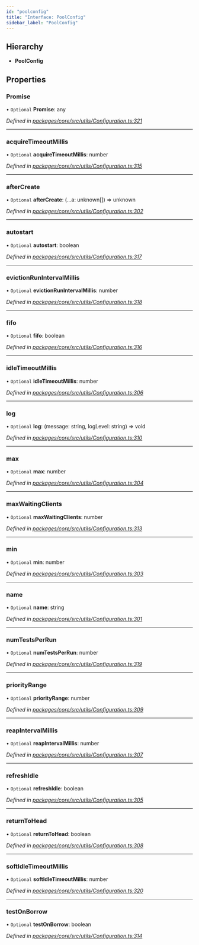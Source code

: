 ```yaml
---
id: "poolconfig"
title: "Interface: PoolConfig"
sidebar_label: "PoolConfig"
---
```


## Hierarchy

* **PoolConfig**

## Properties

### Promise

• `Optional` **Promise**: any

*Defined in [packages/core/src/utils/Configuration.ts:321](https://github.com/mikro-orm/mikro-orm/blob/c7aaca40d/packages/core/src/utils/Configuration.ts#L321)*

___

### acquireTimeoutMillis

• `Optional` **acquireTimeoutMillis**: number

*Defined in [packages/core/src/utils/Configuration.ts:315](https://github.com/mikro-orm/mikro-orm/blob/c7aaca40d/packages/core/src/utils/Configuration.ts#L315)*

___

### afterCreate

• `Optional` **afterCreate**: (...a: unknown[]) => unknown

*Defined in [packages/core/src/utils/Configuration.ts:302](https://github.com/mikro-orm/mikro-orm/blob/c7aaca40d/packages/core/src/utils/Configuration.ts#L302)*

___

### autostart

• `Optional` **autostart**: boolean

*Defined in [packages/core/src/utils/Configuration.ts:317](https://github.com/mikro-orm/mikro-orm/blob/c7aaca40d/packages/core/src/utils/Configuration.ts#L317)*

___

### evictionRunIntervalMillis

• `Optional` **evictionRunIntervalMillis**: number

*Defined in [packages/core/src/utils/Configuration.ts:318](https://github.com/mikro-orm/mikro-orm/blob/c7aaca40d/packages/core/src/utils/Configuration.ts#L318)*

___

### fifo

• `Optional` **fifo**: boolean

*Defined in [packages/core/src/utils/Configuration.ts:316](https://github.com/mikro-orm/mikro-orm/blob/c7aaca40d/packages/core/src/utils/Configuration.ts#L316)*

___

### idleTimeoutMillis

• `Optional` **idleTimeoutMillis**: number

*Defined in [packages/core/src/utils/Configuration.ts:306](https://github.com/mikro-orm/mikro-orm/blob/c7aaca40d/packages/core/src/utils/Configuration.ts#L306)*

___

### log

• `Optional` **log**: (message: string, logLevel: string) => void

*Defined in [packages/core/src/utils/Configuration.ts:310](https://github.com/mikro-orm/mikro-orm/blob/c7aaca40d/packages/core/src/utils/Configuration.ts#L310)*

___

### max

• `Optional` **max**: number

*Defined in [packages/core/src/utils/Configuration.ts:304](https://github.com/mikro-orm/mikro-orm/blob/c7aaca40d/packages/core/src/utils/Configuration.ts#L304)*

___

### maxWaitingClients

• `Optional` **maxWaitingClients**: number

*Defined in [packages/core/src/utils/Configuration.ts:313](https://github.com/mikro-orm/mikro-orm/blob/c7aaca40d/packages/core/src/utils/Configuration.ts#L313)*

___

### min

• `Optional` **min**: number

*Defined in [packages/core/src/utils/Configuration.ts:303](https://github.com/mikro-orm/mikro-orm/blob/c7aaca40d/packages/core/src/utils/Configuration.ts#L303)*

___

### name

• `Optional` **name**: string

*Defined in [packages/core/src/utils/Configuration.ts:301](https://github.com/mikro-orm/mikro-orm/blob/c7aaca40d/packages/core/src/utils/Configuration.ts#L301)*

___

### numTestsPerRun

• `Optional` **numTestsPerRun**: number

*Defined in [packages/core/src/utils/Configuration.ts:319](https://github.com/mikro-orm/mikro-orm/blob/c7aaca40d/packages/core/src/utils/Configuration.ts#L319)*

___

### priorityRange

• `Optional` **priorityRange**: number

*Defined in [packages/core/src/utils/Configuration.ts:309](https://github.com/mikro-orm/mikro-orm/blob/c7aaca40d/packages/core/src/utils/Configuration.ts#L309)*

___

### reapIntervalMillis

• `Optional` **reapIntervalMillis**: number

*Defined in [packages/core/src/utils/Configuration.ts:307](https://github.com/mikro-orm/mikro-orm/blob/c7aaca40d/packages/core/src/utils/Configuration.ts#L307)*

___

### refreshIdle

• `Optional` **refreshIdle**: boolean

*Defined in [packages/core/src/utils/Configuration.ts:305](https://github.com/mikro-orm/mikro-orm/blob/c7aaca40d/packages/core/src/utils/Configuration.ts#L305)*

___

### returnToHead

• `Optional` **returnToHead**: boolean

*Defined in [packages/core/src/utils/Configuration.ts:308](https://github.com/mikro-orm/mikro-orm/blob/c7aaca40d/packages/core/src/utils/Configuration.ts#L308)*

___

### softIdleTimeoutMillis

• `Optional` **softIdleTimeoutMillis**: number

*Defined in [packages/core/src/utils/Configuration.ts:320](https://github.com/mikro-orm/mikro-orm/blob/c7aaca40d/packages/core/src/utils/Configuration.ts#L320)*

___

### testOnBorrow

• `Optional` **testOnBorrow**: boolean

*Defined in [packages/core/src/utils/Configuration.ts:314](https://github.com/mikro-orm/mikro-orm/blob/c7aaca40d/packages/core/src/utils/Configuration.ts#L314)*
